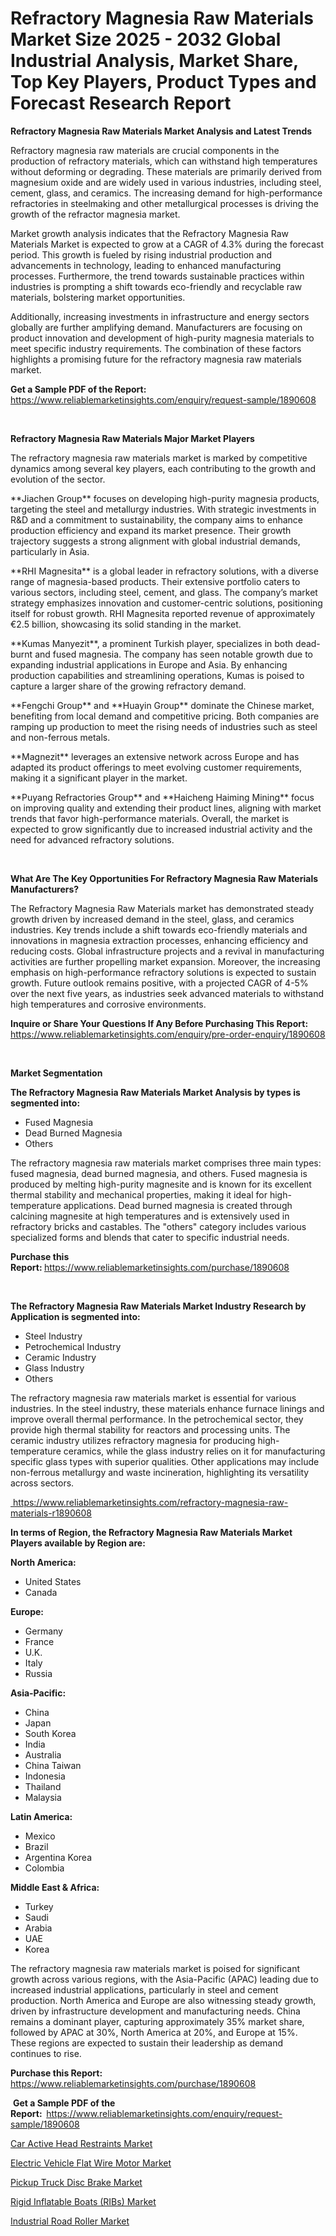 <p><h1>Refractory Magnesia Raw Materials Market Size 2025 - 2032 Global Industrial Analysis, Market Share, Top Key Players, Product Types and Forecast Research Report</h1></p><p><strong>Refractory Magnesia Raw Materials Market Analysis and Latest Trends</strong></p>
<p><p>Refractory magnesia raw materials are crucial components in the production of refractory materials, which can withstand high temperatures without deforming or degrading. These materials are primarily derived from magnesium oxide and are widely used in various industries, including steel, cement, glass, and ceramics. The increasing demand for high-performance refractories in steelmaking and other metallurgical processes is driving the growth of the refractor magnesia market.</p><p>Market growth analysis indicates that the Refractory Magnesia Raw Materials Market is expected to grow at a CAGR of 4.3% during the forecast period. This growth is fueled by rising industrial production and advancements in technology, leading to enhanced manufacturing processes. Furthermore, the trend towards sustainable practices within industries is prompting a shift towards eco-friendly and recyclable raw materials, bolstering market opportunities.</p><p>Additionally, increasing investments in infrastructure and energy sectors globally are further amplifying demand. Manufacturers are focusing on product innovation and development of high-purity magnesia materials to meet specific industry requirements. The combination of these factors highlights a promising future for the refractory magnesia raw materials market.</p></p>
<p><strong>Get a Sample PDF of the Report:&nbsp;</strong> <a href="https://www.reliablemarketinsights.com/enquiry/request-sample/1890608?utm_campaign=2012&utm_medium=2&utm_source=Github&utm_content=ia&utm_term=04022025&utm_id=refractory-magnesia-raw-materials">https://www.reliablemarketinsights.com/enquiry/request-sample/1890608</a></p>
<p>&nbsp;</p>
<p><strong>Refractory Magnesia Raw Materials Major Market Players</strong></p>
<p><p>The refractory magnesia raw materials market is marked by competitive dynamics among several key players, each contributing to the growth and evolution of the sector.</p><p>**Jiachen Group** focuses on developing high-purity magnesia products, targeting the steel and metallurgy industries. With strategic investments in R&D and a commitment to sustainability, the company aims to enhance production efficiency and expand its market presence. Their growth trajectory suggests a strong alignment with global industrial demands, particularly in Asia.</p><p>**RHI Magnesita** is a global leader in refractory solutions, with a diverse range of magnesia-based products. Their extensive portfolio caters to various sectors, including steel, cement, and glass. The company’s market strategy emphasizes innovation and customer-centric solutions, positioning itself for robust growth. RHI Magnesita reported revenue of approximately €2.5 billion, showcasing its solid standing in the market.</p><p>**Kumas Manyezit**, a prominent Turkish player, specializes in both dead-burnt and fused magnesia. The company has seen notable growth due to expanding industrial applications in Europe and Asia. By enhancing production capabilities and streamlining operations, Kumas is poised to capture a larger share of the growing refractory demand.</p><p>**Fengchi Group** and **Huayin Group** dominate the Chinese market, benefiting from local demand and competitive pricing. Both companies are ramping up production to meet the rising needs of industries such as steel and non-ferrous metals.</p><p>**Magnezit** leverages an extensive network across Europe and has adapted its product offerings to meet evolving customer requirements, making it a significant player in the market.</p><p>**Puyang Refractories Group** and **Haicheng Haiming Mining** focus on improving quality and extending their product lines, aligning with market trends that favor high-performance materials. Overall, the market is expected to grow significantly due to increased industrial activity and the need for advanced refractory solutions.</p></p>
<p>&nbsp;</p>
<p><strong>What Are The Key Opportunities For Refractory Magnesia Raw Materials Manufacturers?</strong></p>
<p><p>The Refractory Magnesia Raw Materials market has demonstrated steady growth driven by increased demand in the steel, glass, and ceramics industries. Key trends include a shift towards eco-friendly materials and innovations in magnesia extraction processes, enhancing efficiency and reducing costs. Global infrastructure projects and a revival in manufacturing activities are further propelling market expansion. Moreover, the increasing emphasis on high-performance refractory solutions is expected to sustain growth. Future outlook remains positive, with a projected CAGR of 4-5% over the next five years, as industries seek advanced materials to withstand high temperatures and corrosive environments.</p></p>
<p><strong>Inquire or Share Your Questions If Any Before Purchasing This Report:</strong> <a href="https://www.reliablemarketinsights.com/enquiry/pre-order-enquiry/1890608?utm_campaign=2012&utm_medium=2&utm_source=Github&utm_content=ia&utm_term=04022025&utm_id=refractory-magnesia-raw-materials">https://www.reliablemarketinsights.com/enquiry/pre-order-enquiry/1890608</a></p>
<p>&nbsp;</p>
<p><strong>Market Segmentation</strong></p>
<p><strong>The Refractory Magnesia Raw Materials Market Analysis by types is segmented into:</strong></p>
<p><ul><li>Fused Magnesia</li><li>Dead Burned Magnesia</li><li>Others</li></ul></p>
<p><p>The refractory magnesia raw materials market comprises three main types: fused magnesia, dead burned magnesia, and others. Fused magnesia is produced by melting high-purity magnesite and is known for its excellent thermal stability and mechanical properties, making it ideal for high-temperature applications. Dead burned magnesia is created through calcining magnesite at high temperatures and is extensively used in refractory bricks and castables. The "others" category includes various specialized forms and blends that cater to specific industrial needs.</p></p>
<p><strong>Purchase this Report:&nbsp;</strong><a href="https://www.reliablemarketinsights.com/purchase/1890608?utm_campaign=2012&utm_medium=2&utm_source=Github&utm_content=ia&utm_term=04022025&utm_id=refractory-magnesia-raw-materials">https://www.reliablemarketinsights.com/purchase/1890608</a></p>
<p>&nbsp;</p>
<p><strong>The Refractory Magnesia Raw Materials Market Industry Research by Application is segmented into:</strong></p>
<p><ul><li>Steel Industry</li><li>Petrochemical Industry</li><li>Ceramic Industry</li><li>Glass Industry</li><li>Others</li></ul></p>
<p><p>The refractory magnesia raw materials market is essential for various industries. In the steel industry, these materials enhance furnace linings and improve overall thermal performance. In the petrochemical sector, they provide high thermal stability for reactors and processing units. The ceramic industry utilizes refractory magnesia for producing high-temperature ceramics, while the glass industry relies on it for manufacturing specific glass types with superior qualities. Other applications may include non-ferrous metallurgy and waste incineration, highlighting its versatility across sectors.</p></p>
<p><a href="https://www.reliablemarketinsights.com/refractory-magnesia-raw-materials-r1890608?utm_campaign=2012&utm_medium=2&utm_source=Github&utm_content=ia&utm_term=04022025&utm_id=refractory-magnesia-raw-materials">&nbsp;https://www.reliablemarketinsights.com/refractory-magnesia-raw-materials-r1890608</a></p>
<p><strong>In terms of Region, the Refractory Magnesia Raw Materials Market Players available by Region are:</strong></p>
<p>
    <p> <strong> North America: </strong>
        <ul>
            <li>United States</li>
            <li>Canada</li>
        </ul>
        </p> 
    <p> <strong> Europe: </strong>
        <ul>
            <li>Germany</li>
            <li>France</li>
            <li>U.K.</li>
            <li>Italy</li>
            <li>Russia</li>
        </ul>
        </p> 
    <p> <strong> Asia-Pacific: </strong>
        <ul>
            <li>China</li>
            <li>Japan</li>
            <li>South Korea</li>
            <li>India</li>
            <li>Australia</li>
            <li>China Taiwan</li>
            <li>Indonesia</li>
            <li>Thailand</li>
            <li>Malaysia</li>
        </ul>
        </p> 
    <p> <strong> Latin America: </strong>
        <ul>
            <li>Mexico</li>
            <li>Brazil</li>
            <li>Argentina Korea</li>
            <li>Colombia</li>
        </ul>
        </p> 
    <p> <strong> Middle East & Africa: </strong>
        <ul>
            <li>Turkey</li>
            <li>Saudi</li>
            <li>Arabia</li>
            <li>UAE</li>
            <li>Korea</li>
        </ul>
    </p>
    </p>
<p><p>The refractory magnesia raw materials market is poised for significant growth across various regions, with the Asia-Pacific (APAC) leading due to increased industrial applications, particularly in steel and cement production. North America and Europe are also witnessing steady growth, driven by infrastructure development and manufacturing needs. China remains a dominant player, capturing approximately 35% market share, followed by APAC at 30%, North America at 20%, and Europe at 15%. These regions are expected to sustain their leadership as demand continues to rise.</p></p>
<p><strong>Purchase this Report: </strong><a href="https://www.reliablemarketinsights.com/purchase/1890608?utm_campaign=2012&utm_medium=2&utm_source=Github&utm_content=ia&utm_term=04022025&utm_id=refractory-magnesia-raw-materials">https://www.reliablemarketinsights.com/purchase/1890608</a></p>
<p>&nbsp;<strong>Get a Sample PDF of the Report:&nbsp;&nbsp;</strong><a href="https://www.reliablemarketinsights.com/enquiry/request-sample/1890608?utm_campaign=2012&utm_medium=2&utm_source=Github&utm_content=ia&utm_term=04022025&utm_id=refractory-magnesia-raw-materials">https://www.reliablemarketinsights.com/enquiry/request-sample/1890608</a></p>
<p><strong></strong></p>
<p><p><a href="https://www.linkedin.com/pulse/car-active-head-restraints-market-overview-size-value-predicted-ixkcf?utm_campaign=2012&utm_medium=2&utm_source=Github&utm_content=ia&utm_term=04022025&utm_id=refractory-magnesia-raw-materials">Car Active Head Restraints Market</a></p><p><a href="https://www.linkedin.com/pulse/projecting-growth-electric-vehicle-flat-wire-motormarket-bcoac?utm_campaign=2012&utm_medium=2&utm_source=Github&utm_content=ia&utm_term=04022025&utm_id=refractory-magnesia-raw-materials">Electric Vehicle Flat Wire Motor Market</a></p><p><a href="https://www.linkedin.com/pulse/pickup-truck-disc-brake-market-forecast-key-players-analysis-kga1f?utm_campaign=2012&utm_medium=2&utm_source=Github&utm_content=ia&utm_term=04022025&utm_id=refractory-magnesia-raw-materials">Pickup Truck Disc Brake Market</a></p><p><a href="https://www.linkedin.com/pulse/revenue-analysis-demand-forecast-rigid-inflatable-boats-d8scc?utm_campaign=2012&utm_medium=2&utm_source=Github&utm_content=ia&utm_term=04022025&utm_id=refractory-magnesia-raw-materials">Rigid Inflatable Boats (RIBs) Market</a></p><p><a href="https://www.linkedin.com/pulse/market-growth-forecast-industrial-road-roller-industry-js5lf?utm_campaign=2012&utm_medium=2&utm_source=Github&utm_content=ia&utm_term=04022025&utm_id=refractory-magnesia-raw-materials">Industrial Road Roller Market</a></p></p>